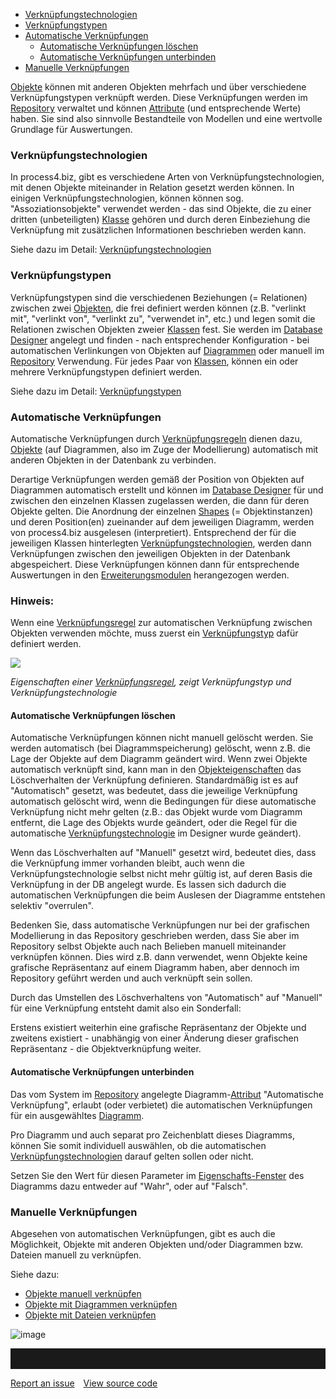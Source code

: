 -   [Verknüpfungstechnologien](#verknüpfungstechnologien)
-   [Verknüpfungstypen](#verknüpfungstypen)
-   [Automatische Verknüpfungen](#automatische-verknüpfungen)
    -   [Automatische Verknüpfungen löschen](#automatische-verknüpfungen-löschen)
    -   [Automatische Verknüpfungen unterbinden](#automatische-verknüpfungen-unterbinden)
-   [Manuelle Verknüpfungen](#manuelle-verknüpfungen)


[Objekte](objekt) können mit anderen Objekten mehrfach und über
verschiedene Verknüpfungstypen verknüpft werden. Diese Verknüpfungen
werden im [Repository](repository-de) verwaltet und können
[Attribute](attributgruppe-und-attribut) (und entsprechende Werte) haben.
Sie sind also sinnvolle Bestandteile von Modellen und eine wertvolle
Grundlage für Auswertungen.

### Verknüpfungstechnologien

In process4.biz, gibt es verschiedene Arten von
Verknüpfungstechnologien, mit denen Objekte miteinander in Relation
gesetzt werden können. In einigen Verknüpfungstechnologien, können
können sog. "Assoziationsobjekte" verwendet werden - das sind Objekte,
die zu einer dritten (unbeteiligten) [Klasse](klasse) gehören und durch
deren Einbeziehung die Verknüpfung mit zusätzlichen Informationen
beschrieben werden kann.

Siehe dazu im Detail:
[Verknüpfungstechnologien](Verknüpfungstechnologien)

### Verknüpfungstypen

Verknüpfungstypen sind die verschiedenen Beziehungen (= Relationen)
zwischen zwei [Objekten](objekt), die frei definiert werden können (z.B.
"verlinkt mit", "verlinkt von", "verlinkt zu", "verwendet in", etc.) und
legen somit die Relationen zwischen Objekten zweier [Klassen](klasse)
fest. Sie werden im [Database Designer](database-designer-de) angelegt und
finden - nach entsprechender Konfiguration - bei automatischen
Verlinkungen von Objekten auf [Diagrammen](diagramm) oder manuell im
[Repository](repository-de) Verwendung. Für jedes Paar von
[Klassen](klasse), können ein oder mehrere Verknüpfungstypen definiert
werden.

Siehe dazu im Detail: [Verknüpfungstypen](verknüpfungstypen)

### Automatische Verknüpfungen

Automatische Verknüpfungen
durch [Verknüpfungsregeln](verknüpfungsregeln) dienen dazu,
[Objekte](objekt) (auf Diagrammen, also im Zuge der Modellierung)
automatisch mit anderen Objekten in der Datenbank zu verbinden.

Derartige Verknüpfungen werden gemäß der Position von Objekten auf
Diagrammen automatisch erstellt und können im [Database
Designer](database-designer-de) für und zwischen den einzelnen Klassen
zugelassen werden, die dann für deren Objekte gelten. Die Anordnung der
einzelnen [Shapes](shapes-stencils-und-templates-de) (= Objektinstanzen) und
deren Position(en) zueinander auf dem jeweiligen Diagramm, werden von
process4.biz ausgelesen (interpretiert). Entsprechend der für die
jeweiligen Klassen hinterlegten
[Verknüpfungstechnologien](verknüpfungstechnologien), werden dann
Verknüpfungen zwischen den jeweiligen Objekten in der Datenbank
abgespeichert. Diese Verknüpfungen können dann für entsprechende
Auswertungen in den
[Erweiterungsmodulen](process4.biz_Erweiterungsmodule) herangezogen
werden.

<div class="info">
<h3> Hinweis:</h3>

Wenn eine [Verknüpfungsregel](verknüpfungsregeln) zur automatischen
Verknüpfung zwischen Objekten verwenden möchte, muss zuerst ein
[Verknüpfungstyp](verknüpfungstypen) dafür definiert werden.
</div>


![](//images.ctfassets.net/utx1h0gfm1om/1DWYUuZvlm2mGM0mYykOEQ/06cbb52aab0d2beab8a724ae519175cf/1017826.png)

*Eigenschaften einer [Verknüpfungsregel](verknüpfungsregeln), zeigt
Verknüpfungstyp und Verknüpfungstechnologie*

#### Automatische Verknüpfungen löschen

Automatische Verknüpfungen können nicht manuell gelöscht werden. Sie
werden automatisch (bei Diagrammspeicherung) gelöscht, wenn z.B. die
Lage der Objekte auf dem Diagramm geändert wird. Wenn zwei Objekte
automatisch verknüpft sind, kann man in den
[Objekteigenschaften](eigenschaften-dialogfenster) das Löschverhalten
der Verknüpfung definieren. Standardmäßig ist es auf "Automatisch"
gesetzt, was bedeutet, dass die jeweilige Verknüpfung automatisch
gelöscht wird, wenn die Bedingungen für diese automatische Verknüpfung
nicht mehr gelten (z.B.: das Objekt wurde vom Diagramm entfernt, die
Lage des Objekts wurde geändert, oder die Regel für die automatische
[Verknüpfungstechnologie](verknüpfungstechnologien) im Designer wurde
geändert).

Wenn das Löschverhalten auf "Manuell" gesetzt wird, bedeutet dies, dass
die Verknüpfung immer vorhanden bleibt, auch wenn die
Verknüpfungstechnologie selbst nicht mehr gültig ist, auf deren Basis
die Verknüpfung in der DB angelegt wurde. Es lassen sich dadurch die
automatischen Verknüpfungen die beim Auslesen der Diagramme entstehen
selektiv "overrulen".

Bedenken Sie, dass automatische Verknüpfungen nur bei der grafischen
Modellierung in das Repository geschrieben werden, dass Sie aber im
Repository selbst Objekte auch nach Belieben manuell miteinander
verknüpfen können. Dies wird z.B. dann verwendet, wenn Objekte keine
grafische Repräsentanz auf einem Diagramm haben, aber dennoch im
Repository geführt werden und auch verknüpft sein sollen.

<div class="warning">

Durch das Umstellen des Löschverhaltens von "Automatisch" auf "Manuell"
für eine Verknüpfung entsteht damit also ein Sonderfall:

Erstens existiert weiterhin eine grafische Repräsentanz der Objekte und
zweitens existiert - unabhängig von einer Änderung dieser grafischen
Repräsentanz - die Objektverknüpfung weiter.
</div>

#### Automatische Verknüpfungen unterbinden

Das vom System im [Repository](repository-de) angelegte
Diagramm-[Attribut](attributgruppe-und-attribut) "Automatische Verknüpfung",
erlaubt (oder verbietet) die automatischen Verknüpfungen für ein
ausgewähltes [Diagramm](diagramm).

Pro Diagramm und auch separat pro Zeichenblatt dieses Diagramms, können
Sie somit individuell auswählen, ob die automatischen
[Verknüpfungstechnologien](verknüpfungstechnologien) darauf gelten
sollen oder nicht.

Setzen Sie den Wert für diesen Parameter im
[Eigenschafts-Fenster](eigenschaften-dialogfenster) des Diagramms dazu
entweder auf "Wahr", oder auf "Falsch".

### Manuelle Verknüpfungen

Abgesehen von automatischen Verknüpfungen, gibt es auch die Möglichkeit,
Objekte mit anderen Objekten und/oder Diagrammen bzw. Dateien manuell zu
verknüpfen.

Siehe dazu:

-   [Objekte manuell verknüpfen](objekte-manuell-verknüpfen)
-   [Objekte mit Diagrammen verknüpfen](objekte-mit-diagrammen-verknüpfen)
-   [Objekte mit Dateien verknüpfen](objekte-mit-dateien-verknüpfen)

![image](//images.ctfassets.net/utx1h0gfm1om/62NWprm33dopqmBixwBOwu/e7d81ac421b5ea931e13924cfb0b8276/image.png)
<hr style="padding-top:2rem" />
<a href="https://github.com/process4/docs/issues" target="_blank" class="bgw btn btn-primary btn-lg shadow-sm">Report an issue</a>
<a href="https://github.com/process4/docs" target="_blank" class="bgw btn btn-primary btn-lg shadow-sm" style="margin-left:10px;">View source code</a>